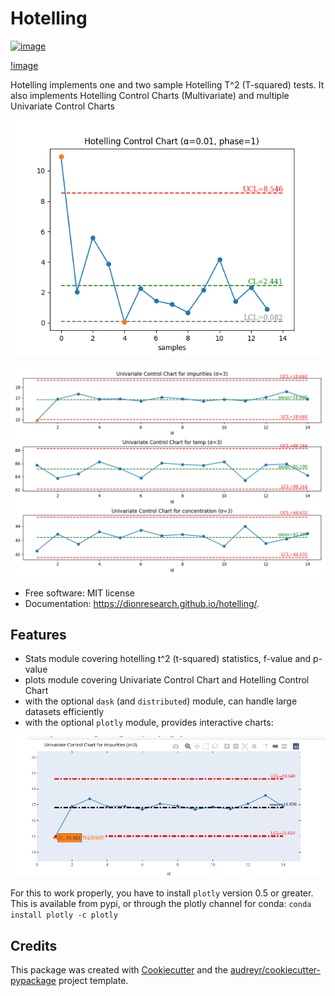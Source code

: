 Hotelling
=========

[![image](https://img.shields.io/pypi/v/hotelling.svg)](https://pypi.python.org/pypi/hotelling)

[!image](https://github.com/dionresearch/hotelling/raw/master/png/hotelling_logo.png)

Hotelling implements one and two sample Hotelling T\^2 (T-squared) tests.
It also implements Hotelling Control Charts (Multivariate) and multiple
Univariate Control Charts

  ![image](https://github.com/dionresearch/hotelling/raw/master/png/hotelling_control_chart.png)

  ![image](https://github.com/dionresearch/hotelling/raw/master/png/univariate_chart.png)


-   Free software: MIT license
-   Documentation: <https://dionresearch.github.io/hotelling/>.

Features
--------

-   Stats module covering hotelling t^2 (t-squared) statistics, f-value and p-value
-   plots module covering Univariate Control Chart and Hotelling Control Chart
-   with the optional `dask` (and `distributed`) module, can handle large datasets efficiently
-   with the optional `plotly` module, provides interactive charts:

  ![image](https://github.com/dionresearch/hotelling/raw/master/png/interactive.png)


For this to work properly, you have to install `plotly` version 0.5 or greater. This is available from pypi, or through
the plotly channel for conda: `conda install plotly -c plotly`

Credits
-------

This package was created with
[Cookiecutter](https://github.com/audreyr/cookiecutter) and the
[audreyr/cookiecutter-pypackage](https://github.com/audreyr/cookiecutter-pypackage)
project template.
